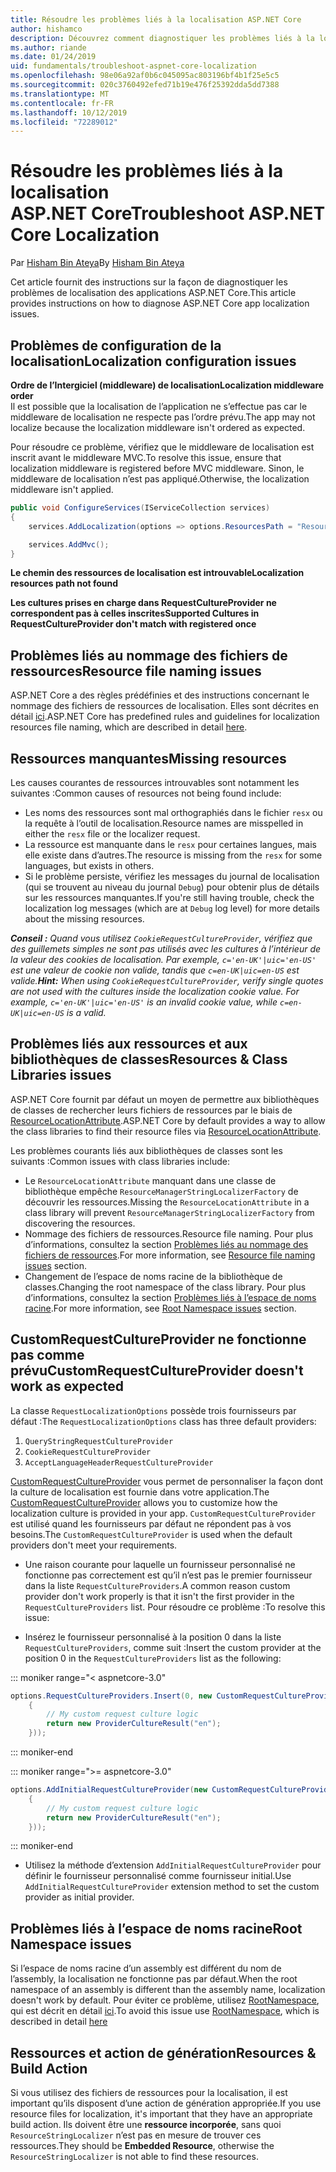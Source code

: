 ```yaml
---
title: Résoudre les problèmes liés à la localisation ASP.NET Core
author: hishamco
description: Découvrez comment diagnostiquer les problèmes liés à la localisation dans les applications ASP.NET Core.
ms.author: riande
ms.date: 01/24/2019
uid: fundamentals/troubleshoot-aspnet-core-localization
ms.openlocfilehash: 98e06a92af0b6c045095ac803196bf4b1f25e5c5
ms.sourcegitcommit: 020c3760492efed71b19e476f25392dda5dd7388
ms.translationtype: MT
ms.contentlocale: fr-FR
ms.lasthandoff: 10/12/2019
ms.locfileid: "72289012"
---
```

# <a name="troubleshoot-aspnet-core-localization"></a><span data-ttu-id="a0d4a-103">Résoudre les problèmes liés à la localisation ASP.NET Core</span><span class="sxs-lookup"><span data-stu-id="a0d4a-103">Troubleshoot ASP.NET Core Localization</span></span>

<span data-ttu-id="a0d4a-104">Par [Hisham Bin Ateya](https://github.com/hishamco)</span><span class="sxs-lookup"><span data-stu-id="a0d4a-104">By [Hisham Bin Ateya](https://github.com/hishamco)</span></span>

<span data-ttu-id="a0d4a-105">Cet article fournit des instructions sur la façon de diagnostiquer les problèmes de localisation des applications ASP.NET Core.</span><span class="sxs-lookup"><span data-stu-id="a0d4a-105">This article provides instructions on how to diagnose ASP.NET Core app localization issues.</span></span>

## <a name="localization-configuration-issues"></a><span data-ttu-id="a0d4a-106">Problèmes de configuration de la localisation</span><span class="sxs-lookup"><span data-stu-id="a0d4a-106">Localization configuration issues</span></span>

<span data-ttu-id="a0d4a-107">**Ordre de l’Intergiciel (middleware) de localisation**</span><span class="sxs-lookup"><span data-stu-id="a0d4a-107">**Localization middleware order**</span></span>  
<span data-ttu-id="a0d4a-108">Il est possible que la localisation de l’application ne s’effectue pas car le middleware de localisation ne respecte pas l’ordre prévu.</span><span class="sxs-lookup"><span data-stu-id="a0d4a-108">The app may not localize because the localization middleware isn't ordered as expected.</span></span>

<span data-ttu-id="a0d4a-109">Pour résoudre ce problème, vérifiez que le middleware de localisation est inscrit avant le middleware MVC.</span><span class="sxs-lookup"><span data-stu-id="a0d4a-109">To resolve this issue, ensure that localization middleware is registered before MVC middleware.</span></span> <span data-ttu-id="a0d4a-110">Sinon, le middleware de localisation n’est pas appliqué.</span><span class="sxs-lookup"><span data-stu-id="a0d4a-110">Otherwise, the localization middleware isn't applied.</span></span>

```csharp
public void ConfigureServices(IServiceCollection services)
{
    services.AddLocalization(options => options.ResourcesPath = "Resources");

    services.AddMvc();
}
```

<span data-ttu-id="a0d4a-111">**Le chemin des ressources de localisation est introuvable**</span><span class="sxs-lookup"><span data-stu-id="a0d4a-111">**Localization resources path not found**</span></span>

<span data-ttu-id="a0d4a-112">**Les cultures prises en charge dans RequestCultureProvider ne correspondent pas à celles inscrites**</span><span class="sxs-lookup"><span data-stu-id="a0d4a-112">**Supported Cultures in RequestCultureProvider don't match with registered once**</span></span>  

## <a name="resource-file-naming-issues"></a><span data-ttu-id="a0d4a-113">Problèmes liés au nommage des fichiers de ressources</span><span class="sxs-lookup"><span data-stu-id="a0d4a-113">Resource file naming issues</span></span>

<span data-ttu-id="a0d4a-114">ASP.NET Core a des règles prédéfinies et des instructions concernant le nommage des fichiers de ressources de localisation. Elles sont décrites en détail [ici](xref:fundamentals/localization?view=aspnetcore-2.2#resource-file-naming).</span><span class="sxs-lookup"><span data-stu-id="a0d4a-114">ASP.NET Core has predefined rules and guidelines for localization resources file naming, which are described in detail [here](xref:fundamentals/localization?view=aspnetcore-2.2#resource-file-naming).</span></span>

## <a name="missing-resources"></a><span data-ttu-id="a0d4a-115">Ressources manquantes</span><span class="sxs-lookup"><span data-stu-id="a0d4a-115">Missing resources</span></span>

<span data-ttu-id="a0d4a-116">Les causes courantes de ressources introuvables sont notamment les suivantes :</span><span class="sxs-lookup"><span data-stu-id="a0d4a-116">Common causes of resources not being found include:</span></span>

- <span data-ttu-id="a0d4a-117">Les noms des ressources sont mal orthographiés dans le fichier `resx` ou la requête à l’outil de localisation.</span><span class="sxs-lookup"><span data-stu-id="a0d4a-117">Resource names are misspelled in either the `resx` file or the localizer request.</span></span>
- <span data-ttu-id="a0d4a-118">La ressource est manquante dans le `resx` pour certaines langues, mais elle existe dans d’autres.</span><span class="sxs-lookup"><span data-stu-id="a0d4a-118">The resource is missing from the `resx` for some languages, but exists in others.</span></span>
- <span data-ttu-id="a0d4a-119">Si le problème persiste, vérifiez les messages du journal de localisation (qui se trouvent au niveau du journal `Debug`) pour obtenir plus de détails sur les ressources manquantes.</span><span class="sxs-lookup"><span data-stu-id="a0d4a-119">If you're still having trouble, check the localization log messages (which are at `Debug` log level) for more details about the missing resources.</span></span>

<span data-ttu-id="a0d4a-120">_**Conseil :** Quand vous utilisez `CookieRequestCultureProvider`, vérifiez que des guillemets simples ne sont pas utilisés avec les cultures à l’intérieur de la valeur des cookies de localisation. Par exemple, `c='en-UK'|uic='en-US'` est une valeur de cookie non valide, tandis que `c=en-UK|uic=en-US` est valide._</span><span class="sxs-lookup"><span data-stu-id="a0d4a-120">_**Hint:** When using `CookieRequestCultureProvider`, verify single quotes are not used with the cultures inside the localization cookie value. For example, `c='en-UK'|uic='en-US'` is an invalid cookie value, while `c=en-UK|uic=en-US` is a valid._</span></span>

## <a name="resources--class-libraries-issues"></a><span data-ttu-id="a0d4a-121">Problèmes liés aux ressources et aux bibliothèques de classes</span><span class="sxs-lookup"><span data-stu-id="a0d4a-121">Resources & Class Libraries issues</span></span>

<span data-ttu-id="a0d4a-122">ASP.NET Core fournit par défaut un moyen de permettre aux bibliothèques de classes de rechercher leurs fichiers de ressources par le biais de [ResourceLocationAttribute](/dotnet/api/microsoft.extensions.localization.resourcelocationattribute?view=aspnetcore-2.1).</span><span class="sxs-lookup"><span data-stu-id="a0d4a-122">ASP.NET Core by default provides a way to allow the class libraries to find their resource files via [ResourceLocationAttribute](/dotnet/api/microsoft.extensions.localization.resourcelocationattribute?view=aspnetcore-2.1).</span></span>

<span data-ttu-id="a0d4a-123">Les problèmes courants liés aux bibliothèques de classes sont les suivants :</span><span class="sxs-lookup"><span data-stu-id="a0d4a-123">Common issues with class libraries include:</span></span>
- <span data-ttu-id="a0d4a-124">Le `ResourceLocationAttribute` manquant dans une classe de bibliothèque empêche `ResourceManagerStringLocalizerFactory` de découvrir les ressources.</span><span class="sxs-lookup"><span data-stu-id="a0d4a-124">Missing the `ResourceLocationAttribute` in a class library will prevent `ResourceManagerStringLocalizerFactory` from discovering the resources.</span></span>
- <span data-ttu-id="a0d4a-125">Nommage des fichiers de ressources.</span><span class="sxs-lookup"><span data-stu-id="a0d4a-125">Resource file naming.</span></span> <span data-ttu-id="a0d4a-126">Pour plus d’informations, consultez la section [Problèmes liés au nommage des fichiers de ressources](#resource-file-naming-issues).</span><span class="sxs-lookup"><span data-stu-id="a0d4a-126">For more information, see [Resource file naming issues](#resource-file-naming-issues) section.</span></span>
- <span data-ttu-id="a0d4a-127">Changement de l’espace de noms racine de la bibliothèque de classes.</span><span class="sxs-lookup"><span data-stu-id="a0d4a-127">Changing the root namespace of the class library.</span></span> <span data-ttu-id="a0d4a-128">Pour plus d’informations, consultez la section [Problèmes liés à l’espace de noms racine](#root-namespace-issues).</span><span class="sxs-lookup"><span data-stu-id="a0d4a-128">For more information, see [Root Namespace issues](#root-namespace-issues) section.</span></span>

## <a name="customrequestcultureprovider-doesnt-work-as-expected"></a><span data-ttu-id="a0d4a-129">CustomRequestCultureProvider ne fonctionne pas comme prévu</span><span class="sxs-lookup"><span data-stu-id="a0d4a-129">CustomRequestCultureProvider doesn't work as expected</span></span>

<span data-ttu-id="a0d4a-130">La classe `RequestLocalizationOptions` possède trois fournisseurs par défaut :</span><span class="sxs-lookup"><span data-stu-id="a0d4a-130">The `RequestLocalizationOptions` class has three default providers:</span></span>

1. `QueryStringRequestCultureProvider`
2. `CookieRequestCultureProvider`
3. `AcceptLanguageHeaderRequestCultureProvider`

<span data-ttu-id="a0d4a-131">[CustomRequestCultureProvider](/dotnet/api/microsoft.aspnetcore.localization.customrequestcultureprovider?view=aspnetcore-2.1) vous permet de personnaliser la façon dont la culture de localisation est fournie dans votre application.</span><span class="sxs-lookup"><span data-stu-id="a0d4a-131">The [CustomRequestCultureProvider](/dotnet/api/microsoft.aspnetcore.localization.customrequestcultureprovider?view=aspnetcore-2.1) allows you to customize how the localization culture is provided in your app.</span></span> <span data-ttu-id="a0d4a-132">`CustomRequestCultureProvider` est utilisé quand les fournisseurs par défaut ne répondent pas à vos besoins.</span><span class="sxs-lookup"><span data-stu-id="a0d4a-132">The `CustomRequestCultureProvider` is used when the default providers don't meet your requirements.</span></span>

- <span data-ttu-id="a0d4a-133">Une raison courante pour laquelle un fournisseur personnalisé ne fonctionne pas correctement est qu’il n’est pas le premier fournisseur dans la liste `RequestCultureProviders`.</span><span class="sxs-lookup"><span data-stu-id="a0d4a-133">A common reason custom provider don't work properly is that it isn't the first provider in the `RequestCultureProviders` list.</span></span> <span data-ttu-id="a0d4a-134">Pour résoudre ce problème :</span><span class="sxs-lookup"><span data-stu-id="a0d4a-134">To resolve this issue:</span></span>

- <span data-ttu-id="a0d4a-135">Insérez le fournisseur personnalisé à la position 0 dans la liste `RequestCultureProviders`, comme suit :</span><span class="sxs-lookup"><span data-stu-id="a0d4a-135">Insert the custom provider at the position 0 in the `RequestCultureProviders` list as the following:</span></span>

::: moniker range="< aspnetcore-3.0"
```csharp
options.RequestCultureProviders.Insert(0, new CustomRequestCultureProvider(async context =>
    {
        // My custom request culture logic
        return new ProviderCultureResult("en");
    }));
```
::: moniker-end

::: moniker range=">= aspnetcore-3.0"
```csharp
options.AddInitialRequestCultureProvider(new CustomRequestCultureProvider(async context =>
    {
        // My custom request culture logic
        return new ProviderCultureResult("en");
    }));
```
::: moniker-end

- <span data-ttu-id="a0d4a-136">Utilisez la méthode d’extension `AddInitialRequestCultureProvider` pour définir le fournisseur personnalisé comme fournisseur initial.</span><span class="sxs-lookup"><span data-stu-id="a0d4a-136">Use `AddInitialRequestCultureProvider` extension method to set the custom provider as initial provider.</span></span>

## <a name="root-namespace-issues"></a><span data-ttu-id="a0d4a-137">Problèmes liés à l’espace de noms racine</span><span class="sxs-lookup"><span data-stu-id="a0d4a-137">Root Namespace issues</span></span>

<span data-ttu-id="a0d4a-138">Si l’espace de noms racine d’un assembly est différent du nom de l’assembly, la localisation ne fonctionne pas par défaut.</span><span class="sxs-lookup"><span data-stu-id="a0d4a-138">When the root namespace of an assembly is different than the assembly name, localization doesn't work by default.</span></span> <span data-ttu-id="a0d4a-139">Pour éviter ce problème, utilisez [RootNamespace](/dotnet/api/microsoft.extensions.localization.rootnamespaceattribute?view=aspnetcore-2.1), qui est décrit en détail [ici](xref:fundamentals/localization?view=aspnetcore-2.2#resource-file-naming).</span><span class="sxs-lookup"><span data-stu-id="a0d4a-139">To avoid this issue use [RootNamespace](/dotnet/api/microsoft.extensions.localization.rootnamespaceattribute?view=aspnetcore-2.1), which is described in detail [here](xref:fundamentals/localization?view=aspnetcore-2.2#resource-file-naming)</span></span>

## <a name="resources--build-action"></a><span data-ttu-id="a0d4a-140">Ressources et action de génération</span><span class="sxs-lookup"><span data-stu-id="a0d4a-140">Resources & Build Action</span></span>

<span data-ttu-id="a0d4a-141">Si vous utilisez des fichiers de ressources pour la localisation, il est important qu’ils disposent d’une action de génération appropriée.</span><span class="sxs-lookup"><span data-stu-id="a0d4a-141">If you use resource files for localization, it's important that they have an appropriate build action.</span></span> <span data-ttu-id="a0d4a-142">Ils doivent être une **ressource incorporée**, sans quoi `ResourceStringLocalizer` n’est pas en mesure de trouver ces ressources.</span><span class="sxs-lookup"><span data-stu-id="a0d4a-142">They should be **Embedded Resource**, otherwise the `ResourceStringLocalizer` is not able to find these resources.</span></span>
